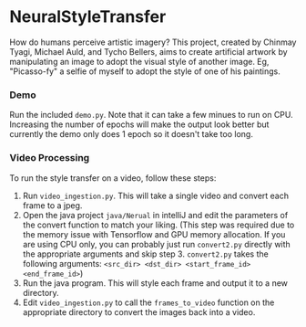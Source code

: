 # NeuralStyleTransfer

How do humans perceive artistic imagery? This project, created by Chinmay Tyagi, Michael Auld, and Tycho Bellers, aims to create artificial artwork by manipulating an image to adopt the visual style of another image. Eg, "Picasso-fy" a selfie of myself to adopt the style of one of his paintings. 

### Demo
Run the included `demo.py`. Note that it can take a few minues to run on CPU. Increasing the number of epochs will make the output look better but currently the demo only does 1 epoch so it doesn't take too long.

### Video Processing
To run the style transfer on a video, follow these steps:
1) Run `video_ingestion.py`. This will take a single video and convert each frame to a jpeg.
2) Open the java project `java/Nerual` in intelliJ and edit the parameters of the convert function to match your liking. (This step was required due to the memory issue with Tensorflow and GPU memory allocation. If you are using CPU only, you can probably just run `convert2.py` directly with the appropriate arguments and skip step 3. `convert2.py` takes the following arguments: `<src_dir> <dst_dir> <start_frame_id> <end_frame_id>`)
3) Run the java program. This will style each frame and output it to a new directory.
4) Edit `video_ingestion.py` to call the `frames_to_video` function on the appropriate directory to convert the images back into a video.
